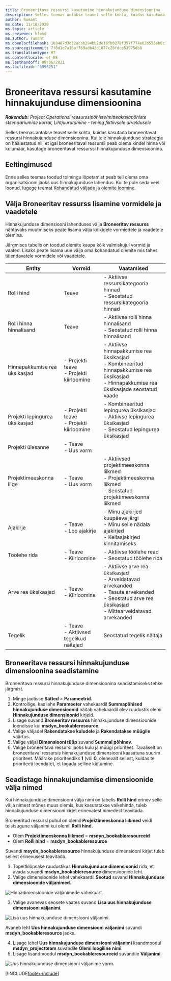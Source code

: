 ```yaml
---
title: Broneeritava ressursi kasutamine hinnakujunduse dimensioonina
description: Selles teemas antakse teavet selle kohta, kuidas kasutada broneeritavat ressursi hinnakujunduse dimensioonina.
author: Rumant
ms.date: 11/18/2020
ms.topic: article
ms.reviewer: kfend
ms.author: rumant
ms.openlocfilehash: 1e8487d3d32acab294bb2de16fb0278f357f774e62b553eb0c1ebd5b6246e332
ms.sourcegitcommit: 7f8d1e7a16af769adb43d1877c28fdce53975db8
ms.translationtype: MT
ms.contentlocale: et-EE
ms.lasthandoff: 08/06/2021
ms.locfileid: "6996251"
---
```

# <a name="use-a-bookable-resource-as-a-pricing-dimension"></a>Broneeritava ressursi kasutamine hinnakujunduse dimensioonina

 _**Rakendub:** Project Operationsi ressurssipõhiste/mitteaktsiapõhiste stsenaariumide korral,  Lihtjuurutamine - tehing fiktiivsele arveldusele_ 

Selles teemas antakse teavet selle kohta, kuidas kasutada broneeritavat ressursi hinnakujunduse dimensioonina. Kui teie hinnakujunduse strateegia on häälestatud nii, et igal broneeritaval ressursil peab olema kindel hinna või kulumäär, kasutage broneeritavat ressurssi hinnakujunduse dimensioonina.

## <a name="prerequisites"></a>Eeltingimused
Enne selles teemas toodud toimingu lõpetamist peab teil olema oma organisatsiooni jaoks uus hinnakujunduse lahendus. Kui te pole seda veel loonud, lugege teemat [Kohandatud väljade ja olemite loomine](../pricing-costing/create-custom-fields-entities-pricing-dimensions.md).

## <a name="add-the-bookable-resource-field-to-forms-and-views"></a>Välja Broneeritav ressurss lisamine vormidele ja vaadetele
Hinnakujunduse dimensiooni lahenduses välja **Broneeritav ressurss** nähtavaks muutmiseks peate lisama välja kõikidele vormiedele ja vaadetele olemina.

Järgmises tabelis on toodud olemite kaupa kõik valmiskujul vormid ja vaated. Lisaks peate lisama uue välja oma kohandatud olemite mis tahes täiendavatele vormidele või vaadetele.

|   Entity        | Vormid   |Vaatamised        |
| ------------------------------|---------------------------------|----------------------------------|
|  Rolli hind| Teave | - Aktiivse ressursikategooria hinnad<br> - Seostatud ressursikategooria hinnad |
|  Rolli hinna hinnalisand| Teave| - Aktiivse rolli hinna hinnalisand<br>- Seostatud rolli hinna hinnalisand |
|  Hinnapakkumise rea üksikasjad| - Projekti teave<br>- Projekti kiirloomine| - Aktiivse hinnapakkumise rea üksikasjad<br>- Kombineeritud hinnapakkumise rea üksikasjad<br>- Hinnapakkumise rea üksikasjade seostatud vaade |
|  Projekti lepingurea üksikasjad| - Projekti teave<br>- Projekti kiirloomine| - Kombineeritud lepingurea üksikasjad<br>- Aktiivse lepingurea üksikasjad<br>- Seostatud lepingurea üksikasjad |
|  Projekti ülesanne| - Teave<br>- Uus vorm| &nbsp; |
|  Projektimeeskonna liige| - Teave<br>- Uus vorm| - Aktiivsed projektimeeskonna liikmed<br>- Projektimeeskonna liikmed<br>- Seostatud projektimeeskonna liikmed |
|  Ajakirje| - Teave<br>- Loo ajakirje| - Minu ajakirjed kuupäeva järgi<br>- Minu selle nädala ajakirjed<br>- Kellaajakirjed kinnitamiseks|
|  Töölehe rida| - Teave<br>- Kiirloomine| - Aktiivse töölehe read<br>- Seostatud töölehe rida |
|  Arve rea üksikasjad| - Teave<br>- Kiirloomine| - Aktiivse arve rea üksikasjad<br>- Arveldatavad arvekanded<br>- Tasuta arvekanded<br>- Seostatud arve rea üksikasjad <br>- Mittearveldatavad arvekanded|
|  Tegelik| - Teave<br>- Aktiivsed tegelikud näitajad| Seostatud tegelik näitaja |

## <a name="set-up-a-bookable-resource-as-a-pricing-dimension"></a>Broneeritava ressursi hinnakujunduse dimensioonina seadistamine
Broneeritava ressursi hinnakujunduse dimensioonina seadistamiseks tehke järgmist.

1. Minge jaotisse **Sätted** > **Parameetrid**. 
2. Kontrollige, kas lehe **Parameeter** vahekaardil **Summapõhised hinnakujunduse dimensioonid** näitab vahekaardil olev ruudustik olemi **Hinnakujunduse dimensioonid** kirjeid. 
2. Lisage suvand **Broneeritav ressurss** hinnakujunduse dimensioonide loendisse kui **msdyn_bookableresource**. 
3. Valige väljadel **Rakendatakse kuludele** ja **Rakendatakse müügile** väärtus.
4. Valige väljal **Dimensiooni tüüp** suvand **Summal põhinev**. 
5. Valige broneeritava ressursi jaoks kulu ja müügi prioriteet. Tavaliselt on broneeritaval ressursis hinnakujunduse dimensiooni kaasatuna suurim prioriteet. Määrake prioriteediks **1** (või **0**, olenevalt sellest, kuidas te prioriteeti loendate), et tagada selline käitumine.

## <a name="set-up-pricing-dimension-field-names"></a>Seadistage hinnakujundamise dimensioonide välja nimed

Kui hinnakujunduse dimensiooni välja nimi on tabelis **Rolli hind** erinev selle välja nimest mõnes muus olemis, kus kasutatakse vaikehinda, tuleb hinnakujunduse dimensiooni kirjet erinevatest nimedest teavitada.  

Broneeritud ressursi puhul on olemil **Projektimeeskonna liikmed** veidi teistsugune väljanimi kui olemil **Rolli hind**. 

 - Olem **Projektimeeskonna liikmed** = **msdyn_bookableresourceid**
 - Olem **Rolli hind** = **msdyn_bookableresource**

Suvandi **msydn_bookableresource** hinnakujunduse dimensiooni kirjet tuleb sellest erinevusest teavitada.

1. Topeltklõpsake ruudustikus **Hinnakujunduse dimensioonid** rida, et avada suvandi **msdyn_bookableresource** dimensioonide leht.
2. Valige dimensioonide lehel vahekaardil **Seotud** suvand **Hinnakujunduse dimensioonide väljanimed**.

  ![Hinnadimensioonide väljanimede vahekaart.](media/PD-fieldname.png)

3. Valige avanevas seosete vaates suvand **Lisa uus hinnakujunduse dimensiooni väljanimi**.

  ![Lisa uus hinnakujunduse dimensiooni väljanimi.](media/Add-NewPD-fieldname.png)

  Avaneb leht **Uus hinnakujunduse dimensiooni väljanimi** suvandi **msdyn_bookableresource** jaoks. 

4. Lisage lehel **Uus hinnakujunduse dimensiooni väljanimi** lisandmoodul **msdyn_projectteam** suvandile **Olemi loogiline nimi**.
5. Lisage lisandmoodul **msdyn_bookableresourceid** suvandile **Väljanimi**.

 ![Uus hinnakujunduse dimensiooni väljanime vorm.](media/PD-fieldname-Added.png)


[!INCLUDE[footer-include](../includes/footer-banner.md)]